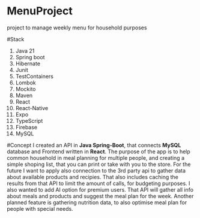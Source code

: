 # MenuProject
project to manage weekly menu for household purposes

#Stack
1. Java 21
2. Spring boot
3. Hibernate
4. Junit
5. TestContainers
6. Lombok
7. Mockito
8. Maven
9. React
10. React-Native
11. Expo
12. TypeScript
13. Firebase
14. MySQL

#Concept
I created an API in **Java Spring-Boot**, that connects **MySQL** database and Frontend written in **React**. 
The purpose of the app is to help common household in meal planning for multiple people, and creating a simple shoping list, that you can print or take with you to the store.
For the future I want to apply also connection to the 3rd party api to gather data about available products and recipies. That also includes caching the results from that API to limit the amount of calls, for budgeting purposes.
I also wanted to add AI option for premium users. That API will gather all info about meals and products and suggest the meal plan for the week.
Another planned feature is gathering nutrition data, to also optimise meal plan for people with special needs.
